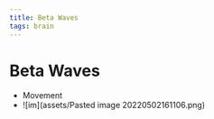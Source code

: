 ```yaml
---
title: Beta Waves
tags: brain
---
```


# Beta Waves
- Movement
- ![im](assets/Pasted image 20220502161106.png)
















